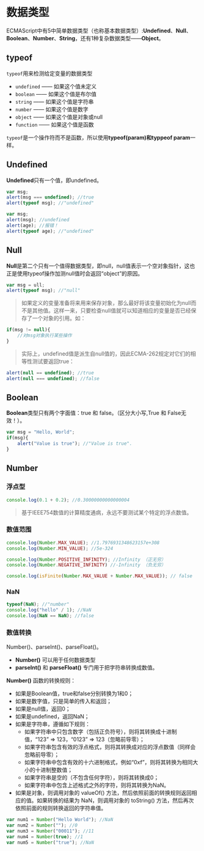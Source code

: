 # 数据类型

ECMAScript中有5中简单数据类型（也称基本数据类型）:**Undefined**、**Null**、**Boolean**、**Number**、**String**，还有1种复杂数据类型——**Object**。

## typeof

`typeof`用来检测给定变量的数据类型

* `undefined` —— 如果这个值未定义
* `boolean` —— 如果这个值是布尔值
* `string` —— 如果这个值是字符串
* `number` —— 如果这个值是数字
* `object` —— 如果这个值是对象或null
* `function` —— 如果这个值是函数

`typeof`是一个操作符而不是函数，所以使用**typeof(param)**和**typpeof param**一样。

## Undefined

**Undefined**只有一个值，即undefined。

``` javascript
var msg;
alert(msg === undefined); //true
alert(typeof msg); //"undefined"
```

``` javascript
var msg;
alert(msg); //undefined
alert(age); //报错！
alert(typeof age); //"undefined"
```

## Null

**Null**是第二个只有一个值得数据类型，即null，null值表示一个空对象指针，这也正是使用typeof操作加测null值时会返回“object”的原因。

``` javascript
var msg = ull;
alert(typeof msg); //"null"
```

> 如果定义的变量准备将来用来保存对象，那么最好将该变量初始化为null而不是其他值。这样一来，只要检查null值就可以知道相应的变量是否已经保存了一个对象的引用。如：

``` javascript
if(msg != null){
    //对msg对象执行某些操作
}
```

> 实际上，undefined值是派生自null值的，因此ECMA-262规定对它们的相等性测试要返回true：

``` javascript
alert(null == undefined); //true
alert(null === undefined); //false
```

## Boolean

**Boolean**类型只有两个字面值：true 和 false。（区分大小写,True 和 False无效！）。

``` javascript
var msg = "Hello, World";
if(msg){
    alert("Value is true"); //"Value is true".
}
```

## Number

### 浮点型

``` javascript
console.log(0.1 + 0.2); //0.30000000000000004
```

> 基于IEEE754数值的计算精度通病，永远不要测试某个特定的浮点数值。

### 数值范围

``` javascript
console.log(Number.MAX_VALUE); //1.7976931348623157e+308
console.log(Number.MIN_VALUE); //5e-324

console.log(Number.POSITIVE_INFINITY); //Infinity （正无穷）
console.log(Number.NEGATIVE_INFINITY) //-Infinity （负无穷）

console.log(isFinite(Number.MAX_VALUE + Number.MAX_VALUE)); // false
```

### NaN

``` javascript
typeof(NaN); //"number"
console.log("hello" / 1); //NaN
console.log(NaN == NaN); //false
```

### 数值转换

Number()、parseInt()、parseFloat()。

* **Number()** 可以用于任何数据类型
* **parseInt()** 和 **parseFloat()** 专门用于把字符串转换成数值。

**Number()** 函数的转换规则：

* 如果是Boolean值，true和false分别转换为1和0；
* 如果是数字值，只是简单的传入和返回；
* 如果是null值，返回0；
* 如果是undefined，返回NaN；
* 如果是字符串，遵循如下规则：
    * 如果字符串中只包含数字（包括正负符号），则将其转换成十进制值，“123” => 123，“0123” => 123（忽略前导零）；
    * 如果字符串包含有效的浮点格式，则将其转换成对应的浮点数值（同样会忽略前导零）；
    * 如果字符串中包含有效的十六进制格式，例如“0xf”，则将其转换为相同大小的十进制整数值；
    * 如果字符串是空的（不包含任何字符），则将其转换成0；
    * 如果字符串中包含上述格式之外的字符，则将其转换为NaN。
* 如果是对象，则调用对象的 valueOf() 方法，然后依照前面的转换规则返回相应的值。如果转换的结果为 NaN，则调用对象的 toString() 方法，然后再次依照前面的规则转换返回的字符串值。

``` javascript
var num1 = Number("Hello World"); //NaN
var num2 = Number(""); //0
var num3 = Number("00011"); //11
var num4 = Number(true); //1
var num5 = Number("true"); //NaN
```
